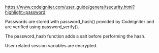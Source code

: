 https://www.codeigniter.com/user_guide/general/security.html?highlight=password

Passwords are stored with password_hash() provided by Codeigniter and are
verified using password_verify().

The password_hash function adds a salt before performing the hash.

User related session variables are encrypted.

